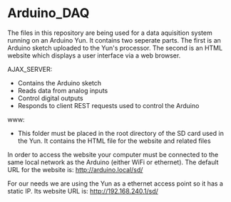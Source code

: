 Arduino_DAQ
===========
The files in this repository are being used for a data aquisition system running on an Arduino Yun.  It contains two
seperate parts.  The first is an Arduino sketch uploaded to the Yun's processor.  The second is an HTML website which displays a
user interface via a web browser.

AJAX_SERVER:

- Contains the Arduino sketch
- Reads data from analog inputs
- Control digital outputs
- Responds to client REST requests used to control the Arduino
	
www:

 - This folder must be placed in the root directory of the SD card used in the Yun.  It contains the HTML file for the website and related files
		
In order to access the website your computer must be connected to the same local network as the Arduino (either WiFi or ethernet).
The default URL for the website is:	http://arduino.local/sd/

For our needs we are using the Yun as a ethernet access point so it has a static IP.
Its website URL is: http://192.168.240.1/sd/
